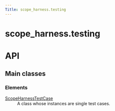 ```yaml
---
Title: scope_harness.testing
---
```


# scope_harness.testing

<!-- Start Namespace Content -->
<h1>API<a class="headerlink" href="#api" title="Permalink to this headline"></a></h1>
<h2>Main classes<a class="headerlink" href="#main-classes" title="Permalink to this headline"></a></h2>
<!-- End Namespace Content -->
<h3>Elements</h3>
<dl>
<dt><a href="scope_harness.testing.ScopeHarnessTestCase.md">ScopeHarnessTestCase</a></dt><dd>A class whose instances are single test cases.</dd>
</dl>
